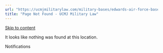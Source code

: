 ```yaml
---
url: "https://ucmjmilitarylaw.com/military-bases/edwards-air-force-base-california-military-defense-lawyer-ucmj-legal-guide/%7Blocation14"
title: "Page Not Found - UCMJ Military Law"
---
```


[Skip to content](https://ucmjmilitarylaw.com/military-bases/edwards-air-force-base-california-military-defense-lawyer-ucmj-legal-guide/%7Blocation14#content)

It looks like nothing was found at this location.

Notifications